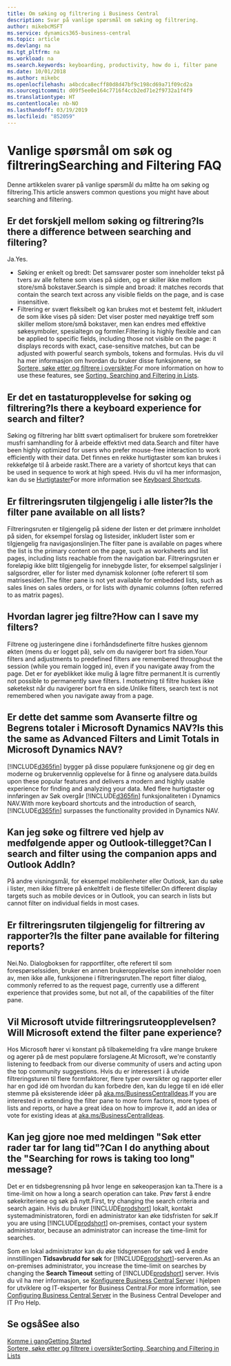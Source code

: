 ```yaml
---
title: Om søking og filtrering i Business Central
description: Svar på vanlige spørsmål om søking og filtrering.
author: mikebcMSFT
ms.service: dynamics365-business-central
ms.topic: article
ms.devlang: na
ms.tgt_pltfrm: na
ms.workload: na
ms.search.keywords: keyboarding, productivity, how do i, filter pane
ms.date: 10/01/2018
ms.author: mikebc
ms.openlocfilehash: a4bcdca8ecff80d8d47bf9c198cd69a71f09cd2a
ms.sourcegitcommit: d09f5ee0e164c7716f4ccb2ed71e2f9732a1f4f9
ms.translationtype: HT
ms.contentlocale: nb-NO
ms.lasthandoff: 03/19/2019
ms.locfileid: "852059"
---
```

# <a name="searching-and-filtering-faq"></a><span data-ttu-id="36ac6-103">Vanlige spørsmål om søk og filtrering</span><span class="sxs-lookup"><span data-stu-id="36ac6-103">Searching and Filtering FAQ</span></span>
<span data-ttu-id="36ac6-104">Denne artikkelen svarer på vanlige spørsmål du måtte ha om søking og filtrering.</span><span class="sxs-lookup"><span data-stu-id="36ac6-104">This article answers common questions you might have about searching and filtering.</span></span>

## <a name="is-there-a-difference-between-searching-and-filtering"></a><span data-ttu-id="36ac6-105">Er det forskjell mellom søking og filtrering?</span><span class="sxs-lookup"><span data-stu-id="36ac6-105">Is there a difference between searching and filtering?</span></span>
<span data-ttu-id="36ac6-106">Ja.</span><span class="sxs-lookup"><span data-stu-id="36ac6-106">Yes.</span></span>
- <span data-ttu-id="36ac6-107">Søking er enkelt og bredt: Det samsvarer poster som inneholder tekst på tvers av alle feltene som vises på siden, og er skiller ikke mellom store/små bokstaver.</span><span class="sxs-lookup"><span data-stu-id="36ac6-107">Search is simple and broad: it matches records that contain the search text across any visible fields on the page, and is case insensitive.</span></span>
- <span data-ttu-id="36ac6-108">Filtrering er svært fleksibelt og kan brukes mot et bestemt felt, inkludert de som ikke vises på siden: Det viser poster med nøyaktige treff som skiller mellom store/små bokstaver, men kan endres med effektive søkesymboler, spesialtegn og formler.</span><span class="sxs-lookup"><span data-stu-id="36ac6-108">Filtering is highly flexible and can be applied to specific fields, including those not visible on the page: it displays records with exact, case-sensitive matches, but can be adjusted with powerful search symbols, tokens and formulas.</span></span> <span data-ttu-id="36ac6-109">Hvis du vil ha mer informasjon om hvordan du bruker disse funksjonene, se [Sortere, søke etter og filtrere i oversikter](ui-enter-criteria-filters.md).</span><span class="sxs-lookup"><span data-stu-id="36ac6-109">For more information on how to use these features, see [Sorting, Searching and Filtering in Lists](ui-enter-criteria-filters.md).</span></span>

## <a name="is-there-a-keyboard-experience-for-search-and-filter"></a><span data-ttu-id="36ac6-110">Er det en tastaturopplevelse for søking og filtrering?</span><span class="sxs-lookup"><span data-stu-id="36ac6-110">Is there a keyboard experience for search and filter?</span></span>
<span data-ttu-id="36ac6-111">Søking og filtrering har blitt svært optimalisert for brukere som foretrekker musfri samhandling for å arbeide effektivt med data.</span><span class="sxs-lookup"><span data-stu-id="36ac6-111">Search and filter have been highly optimized for users who prefer mouse-free interaction to work efficiently with their data.</span></span> <span data-ttu-id="36ac6-112">Det finnes en rekke hurtigtaster som kan brukes i rekkefølge til å arbeide raskt.</span><span class="sxs-lookup"><span data-stu-id="36ac6-112">There are a variety of shortcut keys that can be used in sequence to work at high speed.</span></span> <span data-ttu-id="36ac6-113">Hvis du vil ha mer informasjon, kan du se [Hurtigtaster](keyboard-shortcuts.md#KeyboardFilter)</span><span class="sxs-lookup"><span data-stu-id="36ac6-113">For more information see [Keyboard Shortcuts](keyboard-shortcuts.md#KeyboardFilter).</span></span>

## <a name="is-the-filter-pane-available-on-all-lists"></a><span data-ttu-id="36ac6-114">Er filtreringsruten tilgjengelig i alle lister?</span><span class="sxs-lookup"><span data-stu-id="36ac6-114">Is the filter pane available on all lists?</span></span>
<span data-ttu-id="36ac6-115">Filtreringsruten er tilgjengelig på sidene der listen er det primære innholdet på siden, for eksempel forslag og listesider, inkludert lister som er tilgjengelig fra navigasjonslinjen.</span><span class="sxs-lookup"><span data-stu-id="36ac6-115">The filter pane is available on pages where the list is the primary content on the page, such as worksheets and list pages, including lists reachable from the navigation bar.</span></span> <span data-ttu-id="36ac6-116">Filtreringsruten er foreløpig ikke blitt tilgjengelig for innebygde lister, for eksempel salgslinjer i salgsordrer, eller for lister med dynamisk kolonner (ofte referert til som matrisesider).</span><span class="sxs-lookup"><span data-stu-id="36ac6-116">The filter pane is not yet available for embedded lists, such as sales lines on sales orders, or for lists with dynamic columns (often referred to as matrix pages).</span></span>

## <a name="how-can-i-save-my-filters"></a><span data-ttu-id="36ac6-117">Hvordan lagrer jeg filtre?</span><span class="sxs-lookup"><span data-stu-id="36ac6-117">How can I save my filters?</span></span>

<span data-ttu-id="36ac6-118">Filtrene og justeringene dine i forhåndsdefinerte filtre huskes gjennom økten (mens du er logget på), selv om du navigerer bort fra siden.</span><span class="sxs-lookup"><span data-stu-id="36ac6-118">Your filters and adjustments to predefined filters are remembered throughout the session (while you remain logged in), even if you navigate away from the page.</span></span> <span data-ttu-id="36ac6-119">Det er for øyeblikket ikke mulig å lagre filtre permanent.</span><span class="sxs-lookup"><span data-stu-id="36ac6-119">It is currently not possible to permanently save filters.</span></span> <span data-ttu-id="36ac6-120">I motsetning til filtre huskes ikke søketekst når du navigerer bort fra en side.</span><span class="sxs-lookup"><span data-stu-id="36ac6-120">Unlike filters, search text is not remembered when you navigate away from a page.</span></span>

## <a name="is-this-the-same-as-advanced-filters-and-limit-totals-in-microsoft-dynamics-nav"></a><span data-ttu-id="36ac6-121">Er dette det samme som Avanserte filtre og Begrens totaler i Microsoft Dynamics NAV?</span><span class="sxs-lookup"><span data-stu-id="36ac6-121">Is this the same as Advanced Filters and Limit Totals in Microsoft Dynamics NAV?</span></span>
[!INCLUDE[d365fin](includes/d365fin_md.md)] <span data-ttu-id="36ac6-122">bygger på disse populære funksjonene og gir deg en moderne og brukervennlig opplevelse for å finne og analysere data.</span><span class="sxs-lookup"><span data-stu-id="36ac6-122">builds upon these popular features and delivers a modern and highly usable experience for finding and analyzing your data.</span></span> <span data-ttu-id="36ac6-123">Med flere hurtigtaster og innføringen av Søk overgår [!INCLUDE[d365fin](includes/d365fin_md.md)] funksjonaliteten i Dynamics NAV.</span><span class="sxs-lookup"><span data-stu-id="36ac6-123">With more keyboard shortcuts and the introduction of search, [!INCLUDE[d365fin](includes/d365fin_md.md)] surpasses the functionality provided in Dynamics NAV.</span></span>

## <a name="can-i-search-and-filter-using-the-companion-apps-and-outlook-addin"></a><span data-ttu-id="36ac6-124">Kan jeg søke og filtrere ved hjelp av medfølgende apper og Outlook-tillegget?</span><span class="sxs-lookup"><span data-stu-id="36ac6-124">Can I search and filter using the companion apps and Outlook AddIn?</span></span>
<span data-ttu-id="36ac6-125">På andre visningsmål, for eksempel mobilenheter eller Outlook, kan du søke i lister, men ikke filtrere på enkeltfelt i de fleste tilfeller.</span><span class="sxs-lookup"><span data-stu-id="36ac6-125">On different display targets such as mobile devices or in Outlook, you can search in lists but cannot filter on individual fields in most cases.</span></span>

## <a name="is-the-filter-pane-available-for-filtering-reports"></a><span data-ttu-id="36ac6-126">Er filtreringsruten tilgjengelig for filtrering av rapporter?</span><span class="sxs-lookup"><span data-stu-id="36ac6-126">Is the filter pane available for filtering reports?</span></span>
<span data-ttu-id="36ac6-127">Nei.</span><span class="sxs-lookup"><span data-stu-id="36ac6-127">No.</span></span> <span data-ttu-id="36ac6-128">Dialogboksen for rapportfilter, ofte referert til som forespørselssiden, bruker en annen brukeropplevelse som inneholder noen av, men ikke alle, funksjonene i filtreringsruten.</span><span class="sxs-lookup"><span data-stu-id="36ac6-128">The report filter dialog, commonly referred to as the request page, currently use a different experience that provides some, but not all, of the capabilities of the filter pane.</span></span>

## <a name="will-microsoft-extend-the-filter-pane-experience"></a><span data-ttu-id="36ac6-129">Vil Microsoft utvide filtreringsruteopplevelsen?</span><span class="sxs-lookup"><span data-stu-id="36ac6-129">Will Microsoft extend the filter pane experience?</span></span>
<span data-ttu-id="36ac6-130">Hos Microsoft hører vi konstant på tilbakemelding fra våre mange brukere og agerer på de mest populære forslagene.</span><span class="sxs-lookup"><span data-stu-id="36ac6-130">At Microsoft, we're constantly listening to feedback from our diverse community of users and acting upon the top community suggestions.</span></span> <span data-ttu-id="36ac6-131">Hvis du er interessert i å utvide filtreringsturen til flere formfaktorer, flere typer oversikter og rapporter eller har en god idé om hvordan du kan forbedre den, kan du legge til en idé eller stemme på eksisterende idéer på [aka.ms/BusinessCentralIdeas](https://aka.ms/businesscentralideas).</span><span class="sxs-lookup"><span data-stu-id="36ac6-131">If you are interested in extending the filter pane to more form factors, more types of lists and reports, or have a great idea on how to improve it, add an idea or vote for existing ideas at [aka.ms/BusinessCentralIdeas](https://aka.ms/businesscentralideas).</span></span>

## <a name="can-i-do-anything-about-the-searching-for-rows-is-taking-too-long-message"></a><span data-ttu-id="36ac6-132">Kan jeg gjore noe med meldingen "Søk etter rader tar for lang tid"?</span><span class="sxs-lookup"><span data-stu-id="36ac6-132">Can I do anything about the "Searching for rows is taking too long" message?</span></span>

<span data-ttu-id="36ac6-133">Det er en tidsbegrensning på hvor lenge en søkeoperasjon kan ta.</span><span class="sxs-lookup"><span data-stu-id="36ac6-133">There is a time-limit on how a long a search operation can take.</span></span> <span data-ttu-id="36ac6-134">Prøv først å endre søkekriteriene og søk på nytt.</span><span class="sxs-lookup"><span data-stu-id="36ac6-134">First, try changing the search criteria and search again.</span></span> <span data-ttu-id="36ac6-135">Hvis du bruker [!INCLUDE[prodshort](includes/prodshort.md)] lokalt, kontakt systemadministratoren, fordi en administrator kan øke tidsfristen for søk.</span><span class="sxs-lookup"><span data-stu-id="36ac6-135">If you are using [!INCLUDE[prodshort](includes/prodshort.md)] on-premises, contact your system administrator, because an administrator can increase the time-limit for searches.</span></span>

<span data-ttu-id="36ac6-136">Som en lokal administrator kan du øke tidsgrensen for søk ved å endre innstillingen **Tidsavbrudd for søk** for [!INCLUDE[prodshort](includes/prodshort.md)]-serveren.</span><span class="sxs-lookup"><span data-stu-id="36ac6-136">As an on-premises administrator, you increase the time-limit on searches by changing the **Search Timeout** setting of [!INCLUDE[prodshort](includes/prodshort.md)] server.</span></span> <span data-ttu-id="36ac6-137">Hvis du vil ha mer informasjon, se [Konfigurere Business Central Server](https://docs.microsoft.com/en-us/dynamics365/business-central/dev-itpro/administration/configure-server-instance?#Database) i hjelpen for utviklere og IT-eksperter for Business Central.</span><span class="sxs-lookup"><span data-stu-id="36ac6-137">For more information, see [Configuring Business Central Server](https://docs.microsoft.com/en-us/dynamics365/business-central/dev-itpro/administration/configure-server-instance?#Database) in the Business Central Developer and IT Pro Help.</span></span>

## <a name="see-also"></a><span data-ttu-id="36ac6-138">Se også</span><span class="sxs-lookup"><span data-stu-id="36ac6-138">See also</span></span>
[<span data-ttu-id="36ac6-139">Komme i gang</span><span class="sxs-lookup"><span data-stu-id="36ac6-139">Getting Started</span></span>](product-get-started.md)  
[<span data-ttu-id="36ac6-140">Sortere, søke etter og filtrere i oversikter</span><span class="sxs-lookup"><span data-stu-id="36ac6-140">Sorting, Searching and Filtering in Lists</span></span>](ui-enter-criteria-filters.md)
